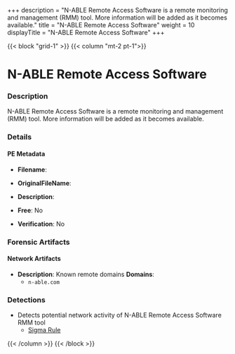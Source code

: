 +++
description = "N-ABLE Remote Access Software is a remote monitoring and management (RMM) tool. More information will be added as it becomes available."
title = "N-ABLE Remote Access Software"
weight = 10
displayTitle = "N-ABLE Remote Access Software"
+++


{{< block "grid-1" >}}
{{< column "mt-2 pt-1">}}

# N-ABLE Remote Access Software


### Description

N-ABLE Remote Access Software is a remote monitoring and management (RMM) tool. More information will be added as it becomes available.




### Details


#### PE Metadata
- **Filename**: 
- **OriginalFileName**: 
- **Description**: 


- **Free**: No

- **Verification**: No





### Forensic Artifacts




#### Network Artifacts
- **Description**: Known remote domains  **Domains**:
    - `n-able.com`


### Detections
- Detects potential network activity of N-ABLE Remote Access Software RMM tool
  - [Sigma Rule](https://github.com/magicsword-io/LOLRMM/blob/main/detections/sigma/n-able_remote_access_software_network_sigma.yml)




{{< /column >}}
{{< /block >}}
